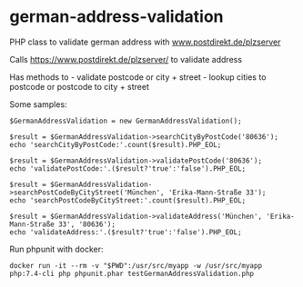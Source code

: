 # german-address-validation
PHP class to validate german address with www.postdirekt.de/plzserver

Calls https://www.postdirekt.de/plzserver/ to validate address 

Has methods to 
	- validate postcode or city + street 
	- lookup cities to postcode or postcode to city + street
	
Some samples:
	
	$GermanAddressValidation = new GermanAddressValidation();

	$result = $GermanAddressValidation->searchCityByPostCode('80636');
	echo 'searchCityByPostCode:'.count($result).PHP_EOL;

	$result = $GermanAddressValidation->validatePostCode('80636');
	echo 'validatePostCode:'.($result?'true':'false').PHP_EOL;

	$result = $GermanAddressValidation->searchPostCodeByCityStreet('München', 'Erika-Mann-Straße 33');
	echo 'searchPostCodeByCityStreet:'.count($result).PHP_EOL;

	$result = $GermanAddressValidation->validateAddress('München', 'Erika-Mann-Straße 33', '80636');
	echo 'validateAddress:'.($result?'true':'false').PHP_EOL;

Run phpunit with docker:

	docker run -it --rm -v "$PWD":/usr/src/myapp -w /usr/src/myapp php:7.4-cli php phpunit.phar testGermanAddressValidation.php
